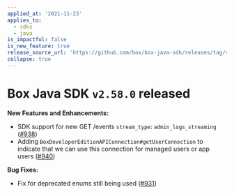 ```yaml
---
applied_at: '2021-11-23'
applies_to:
  - sdks
  - java
is_impactful: false
is_new_feature: true
release_source_url: 'https://github.com/box/box-java-sdk/releases/tag/v2.58.0'
collapse: true
---
```


# Box Java SDK `v2.58.0` released

**New Features and Enhancements:**

* SDK support for new GET /events `stream_type`: `admin_logs_streaming` ([#938][1])
* Adding `BoxDeveloperEditionAPIConnection#getUserConnection` to indicate that we can use this connection for managed users or app users ([#940][2])

**Bug Fixes:**

* Fix for deprecated enums still being used ([#931][3])

[1]: https://github.com/box/box-java-sdk/pull/938

[2]: https://github.com/box/box-java-sdk/pull/940

[3]: https://github.com/box/box-java-sdk/issues/931

